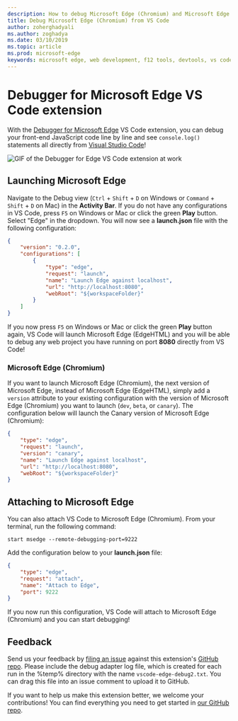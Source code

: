 ```yaml
---
description: How to debug Microsoft Edge (Chromium) and Microsoft Edge (EdgeHTML) from VS Code
title: Debug Microsoft Edge (Chromium) from VS Code
author: zoherghadyali
ms.author: zoghadya
ms.date: 03/10/2019
ms.topic: article
ms.prod: microsoft-edge
keywords: microsoft edge, web development, f12 tools, devtools, vs code, visual studio code, debugger
---
```


# Debugger for Microsoft Edge VS Code extension

With the [Debugger for Microsoft Edge](https://marketplace.visualstudio.com/items?itemName=msjsdiag.debugger-for-edge) VS Code extension, you can debug your front-end JavaScript code line by line and see `console.log()` statements all directly from [Visual Studio Code](https://code.visualstudio.com/)!

![GIF of the Debugger for Edge VS Code extension at work](./media/debugger-for-edge.gif)

## Launching Microsoft Edge

Navigate to the Debug view (`Ctrl` + `Shift` + `D` on Windows or `Command` + `Shift` + `D` on Mac) in the **Activity Bar**. If you do not have any configurations in VS Code, press `F5` on Windows or Mac or click the green **Play** button. Select "Edge" in the dropdown. You will now see a **launch.json** file with the following configuration:

```json
{
    "version": "0.2.0",
    "configurations": [
        {
            "type": "edge",
            "request": "launch",
            "name": "Launch Edge against localhost",
            "url": "http://localhost:8080",
            "webRoot": "${workspaceFolder}"
        }
    ]
}
```

If you now press `F5` on Windows or Mac or click the green **Play** button again, VS Code will launch Microsoft Edge (EdgeHTML) and you will be able to debug any web project you have running on port **8080** directly from VS Code!

### Microsoft Edge (Chromium)

If you want to launch Microsoft Edge (Chromium), the next version of Microsoft Edge, instead of Microsoft Edge (EdgeHTML), simply add a `version` attribute to your existing configuration with the version of Microsoft Edge (Chromium) you want to launch (`dev`, `beta`, or `canary`). The configuration below will launch the Canary version of Microsoft Edge (Chromium):

```json
{
    "type": "edge",
    "request": "launch",
    "version": "canary",
    "name": "Launch Edge against localhost",
    "url": "http://localhost:8080",
    "webRoot": "${workspaceFolder}"
}
```

## Attaching to Microsoft Edge

You can also attach VS Code to Microsoft Edge (Chromium). From your terminal, run the following command:

`start msedge --remote-debugging-port=9222`

Add the configuration below to your **launch.json** file:

```json
{
    "type": "edge",
    "request": "attach",
    "name": "Attach to Edge",
    "port": 9222
}
```

If you now run this configuration, VS Code will attach to Microsoft Edge (Chromium) and you can start debugging!

## Feedback

Send us your feedback by [filing an issue](https://github.com/Microsoft/vscode-edge-debug2/issues/new) against this extension's [GitHub repo](https://github.com/Microsoft/vscode-edge-debug2). Please include the debug adapter log file, which is created for each run in the %temp% directory with the name `vscode-edge-debug2.txt`. You can drag this file into an issue comment to upload it to GitHub.

If you want to help us make this extension better, we welcome your contributions! You can find everything you need to get started in [our GitHub repo](https://github.com/Microsoft/vscode-edge-debug2).